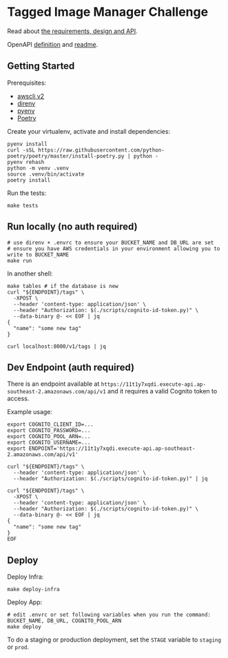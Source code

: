 # Tagged Image Manager Challenge

Read about [the requirements, design and API](<design-docs/REQUIREMENTS AND DESIGN.md>).

OpenAPI [definition](design-docs/openapi/tagged-image-manager.yml) and [readme](design-docs/openapi/generated-tagged-image-manager.md).

## Getting Started

Prerequisites:

* [awscli v2](https://aws.amazon.com/cli/)
* [direnv](https://direnv.net/)
* [pyenv](https://github.com/pyenv/pyenv)
* [Poetry](https://python-poetry.org/docs/#osx--linux--bashonwindows-install-instructions)

Create your virtualenv, activate and install dependencies:

```shell
pyenv install
curl -sSL https://raw.githubusercontent.com/python-poetry/poetry/master/install-poetry.py | python -
pyenv rehash
python -m venv .venv
source .venv/bin/activate
poetry install
```

Run the tests:

```shell
make tests
```

## Run locally (no auth required)

```shell
# use direnv + .envrc to ensure your BUCKET_NAME and DB_URL are set
# ensure you have AWS credentials in your environment allowing you to write to BUCKET_NAME
make run
```

In another shell:

```shell
make tables # if the database is new
curl "${ENDPOINT}/tags" \
  -XPOST \
  --header 'content-type: application/json' \
  --header "Authorization: $(./scripts/cognito-id-token.py)" \
  --data-binary @- << EOF | jq
{
  "name": "some new tag"
}

curl localhost:8000/v1/tags | jq
```

## Dev Endpoint (auth required)

There is an endpoint available at `https://11t1y7xqdi.execute-api.ap-southeast-2.amazonaws.com/api/v1` and it requires a valid Cognito token to access. 

Example usage:

```shell
export COGNITO_CLIENT_ID=...
export COGNITO_PASSWORD=...
export COGNITO_POOL_ARN=...
export COGNITO_USERNAME=...
export ENDPOINT='https://11t1y7xqdi.execute-api.ap-southeast-2.amazonaws.com/api/v1'

curl "${ENDPOINT}/tags" \
  --header 'content-type: application/json' \
  --header "Authorization: $(./scripts/cognito-id-token.py)" | jq

curl "${ENDPOINT}/tags" \
  -XPOST \
  --header 'content-type: application/json' \
  --header "Authorization: $(./scripts/cognito-id-token.py)" \
  --data-binary @- << EOF | jq
{
  "name": "some new tag"
}
EOF
```

## Deploy

Deploy Infra:

```shell
make deploy-infra
```

Deploy App:

```shell
# edit .envrc or set following variables when you run the command: BUCKET_NAME, DB_URL, COGNITO_POOL_ARN
make deploy
```

To do a staging or production deployment, set the `STAGE` variable to `staging` or `prod`.
